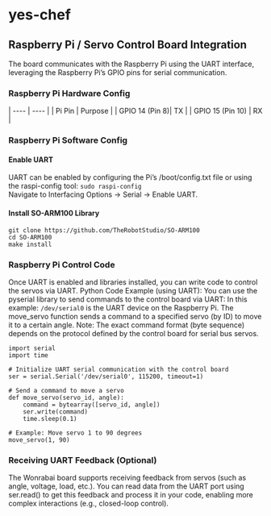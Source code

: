 # yes-chef



## Raspberry Pi / Servo Control Board Integration 

The board communicates with the Raspberry Pi using the UART interface, leveraging the Raspberry Pi’s GPIO pins for serial communication. 

### Raspberry Pi Hardware Config 

| ---- | ---- | 
| Pi Pin | Purpose | 
| GPIO 14 (Pin 8)| TX |
| GPIO 15 (Pin 10) | RX |


### Raspberry Pi Software Config

#### Enable UART 
UART can be enabled by configuring the Pi’s /boot/config.txt file or using the raspi-config tool: `sudo raspi-config`  
Navigate to Interfacing Options → Serial → Enable UART.

#### Install SO-ARM100 Library 
```
git clone https://github.com/TheRobotStudio/SO-ARM100
cd SO-ARM100
make install
```

### Raspberry Pi Control Code 
Once UART is enabled and libraries installed, you can write code to control the servos via UART.
Python Code Example (using UART): You can use the pyserial library to send commands to the control board via UART:
In this example:
`/dev/serial0` is the UART device on the Raspberry Pi.
The move_servo function sends a command to a specified servo (by ID) to move it to a certain angle.
Note: The exact command format (byte sequence) depends on the protocol defined by the control board for serial bus servos.
```
import serial
import time

# Initialize UART serial communication with the control board
ser = serial.Serial('/dev/serial0', 115200, timeout=1)

# Send a command to move a servo
def move_servo(servo_id, angle):
    command = bytearray([servo_id, angle])
    ser.write(command)
    time.sleep(0.1)

# Example: Move servo 1 to 90 degrees
move_servo(1, 90)
```

### Receiving UART Feedback (Optional)
The Wonrabai board supports receiving feedback from servos (such as angle, voltage, load, etc.). You can read data from the UART port using ser.read() to get this feedback and process it in your code, enabling more complex interactions (e.g., closed-loop control).  




